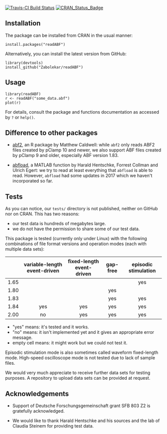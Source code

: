 [![Travis-CI Build Status](https://travis-ci.org/Zabolekar/readABF.svg?branch=master)](https://travis-ci.org/Zabolekar/readABF) [![CRAN_Status_Badge](http://www.r-pkg.org/badges/version/readABF)](https://cran.r-project.org/package=readABF)

## Installation

The package can be installed from CRAN in the usual manner:

```
install.packages("readABF")
```

Alternatively, you can install the latest version from GitHub:

```
library(devtools)
install_github("Zabolekar/readABF")
```

## Usage

```
library(readABF)
r <- readABF("some_data.abf")
plot(r)
```

For details, consult the package and functions documentation as accessed by `?` or `help()`.

## Difference to other packages

- [abf2](https://CRAN.R-project.org/package=abf2), an R package by Matthew Caldwell: while `abf2` only reads ABF2 files created by pClamp 10 and newer, we also support ABF files created by pClamp 9 and older, especially ABF version 1.83.

- [abfload](https://github.com/fcollman/abfload), a MATLAB function by Harald Hentschke, Forrest Collman and Ulrich Egert: we try to read at least everything that `abfload` is able to read. However, `abfload` had some updates in 2017 which we haven't incorporated so far.

## Tests

As you can notice, our `tests/` directory is not published, neither on GitHub nor on CRAN. This has two reasons:

- our test data is hundreds of megabytes large.
- we do not have the permission to share some of our test data.

This package is tested (currently only under Linux) with the following combinations of file format versions and operation modes (each with multiple data sets):

|    |variable-length event-driven|fixed-length event-driven|gap-free|episodic stimulation|
|----|:--------------------------:|:-----------------------:|:------:|:------------------:|
|1.65|                            |                         |        |yes                 |
|1.80|                            |                         |yes     |                    |
|1.83|                            |                         |yes     |yes                 |
|1.84|yes                         |yes                      |yes     |yes                 |
|2.00|no                          |yes                      |yes     |yes                 |

- "yes" means: it's tested and it works.
- "no" means: it isn't implemented yet and it gives an appropriate error message.
- empty cell means: it might work but we could not test it.

Episodic stimulation mode is also sometimes called waveform fixed-length mode. High-speed oscilloscope mode is not tested due to lack of sample files.

We would very much appreciate to receive further data sets for testing purposes. A repository to upload data sets can be provided at request.

## Acknowledgements

- Support of Deutsche Forschungsgemeinschaft grant SFB 803 Z2 is gratefully acknowledged.

- We would like to thank Harald Hentschke and his sources and the lab of Claudia Steinem for providing test data.
